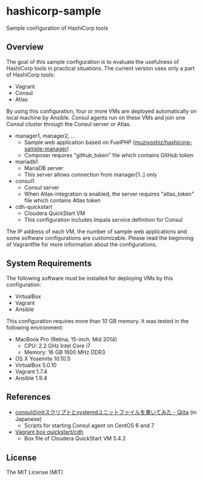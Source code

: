 # hashicorp-sample

Sample configuration of HashiCorp tools

## Overview

The goal of this sample configuration is to evaluate the usefulness of HashiCorp tools in practical situations. The current version uses only a part of HashiCorp tools:

* Vagrant
* Consul
* Atlas

By using this configuration, four or more VMs are deployed automatically on local machine by Ansible. Consul agents run on these VMs and join one Consul cluster through the Consul server or Atlas.

* manager1, manager2, ...
    * Sample web application based on FuelPHP ([muziyoshiz/hashicorp-sample-manager](https://github.com/muziyoshiz/hashicorp-sample-manager))
    * Composer requires "github_token" file which contains GitHub token
* mariadb1
    * MariaDB server
    * This server allows connection from manager[1..] only
* consul1
    * Consul server
    * When Atlas-integration is enabled, the server requires "atlas_token" file which contains Atlas token
* cdh-quickstart
    * Cloudera QuickStart VM
    * This configuration includes Impala service definition for Consul

The IP address of each VM, the number of sample web applications and some software configurations are customizable. Please read the beginning of Vagrantfile for more information about the configurations.

## System Requirements

The following software must be installed for deploying VMs by this configuration:

* VirtualBox
* Vagrant
* Ansible

This configuration requires more than 10 GB memory. It was tested in the following environment:

* MacBook Pro (Retina, 15-inch, Mid 2014)
    * CPU: 2.2 GHz Intel Core i7
    * Memory: 16 GB 1600 MHz DDR3
* OS X Yosemite 10.10.5
* VirtualBox 5.0.10
* Vagrant 1.7.4
* Ansible 1.9.4

## References

* [consulのinitスクリプトとsystemdユニットファイルを書いてみた - Qiita](http://qiita.com/yunano/items/7ef5fa5670721de55627) (in Japanese)
    * Scripts for starting Consul agent on CentOS 6 and 7
* [Vagrant box quickstart/cdh](https://atlas.hashicorp.com/quickstart/boxes/cdh)
    * Box file of Cloudera QuickStart VM 5.4.2

## License

The MIT License (MIT)
